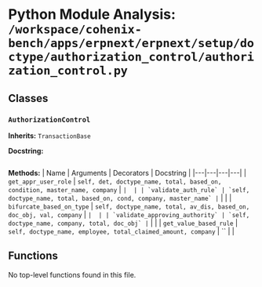 # Python Module Analysis: `/workspace/cohenix-bench/apps/erpnext/erpnext/setup/doctype/authorization_control/authorization_control.py`

## Classes

### `AuthorizationControl`
**Inherits:** `TransactionBase`


**Docstring:**
```

```

**Methods:**
| Name | Arguments | Decorators | Docstring |
|---|---|---|---|
| `get_appr_user_role` | `self, det, doctype_name, total, based_on, condition, master_name, company` | `` |  |
| `validate_auth_rule` | `self, doctype_name, total, based_on, cond, company, master_name` | `` |  |
| `bifurcate_based_on_type` | `self, doctype_name, total, av_dis, based_on, doc_obj, val, company` | `` |  |
| `validate_approving_authority` | `self, doctype_name, company, total, doc_obj` | `` |  |
| `get_value_based_rule` | `self, doctype_name, employee, total_claimed_amount, company` | `` |  |





## Functions

No top-level functions found in this file.
